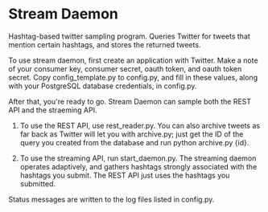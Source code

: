 Stream Daemon
=============

Hashtag-based twitter sampling program. Queries Twitter for tweets that mention certain hashtags, and stores the returned tweets.

To use stream daemon, first create an application with Twitter. Make a note of your consumer key, consumer secret, oauth token, and oauth token secret. Copy config_template.py to config.py, and fill in these values, along with your PostgreSQL database credentials, in config.py. 


After that, you're ready to go. Stream Daemon can sample both the REST API and the straeming API.

1. To use the REST API, use rest_reader.py. You can also archive tweets as far back as Twitter will let you with archive.py; just get the ID of the query you created from the database and run python archive.py {id}.

2. To use the streaming API, run start_daemon.py. The streaming daemon operates adaptively, and gathers hashtags strongly associated with the hashtags you submit. The REST API just uses the hashtags you submitted.


Status messages are written to the log files listed in config.py.
